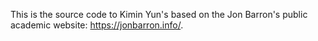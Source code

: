 This is the source code to Kimin Yun's based on the Jon Barron's public academic website: https://jonbarron.info/.
